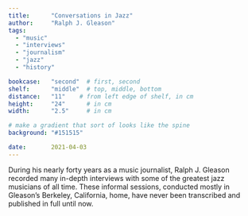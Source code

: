 ```yaml
---
title: 		"Conversations in Jazz"
author: 	"Ralph J. Gleason"
tags:
  - "music"
  - "interviews"
  - "journalism"
  - "jazz"
  - "history"

bookcase: 	"second"  # first, second
shelf: 		"middle"  # top, middle, bottom
distance: 	"11"    # from left edge of shelf, in cm
height:		"24"      # in cm
width:		"2.5"     # in cm

# make a gradient that sort of looks like the spine
background: "#151515"

date: 		2021-04-03
---
```


During his nearly forty years as a music journalist, Ralph J. Gleason recorded many in-depth interviews with some of the greatest jazz musicians of all time. These informal sessions, conducted mostly in Gleason’s Berkeley, California, home, have never been transcribed and published in full until now.